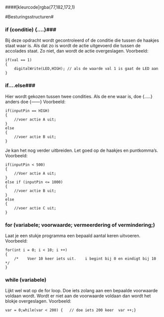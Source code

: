 ####[kleurcode]rgba(77,182,172,1)

#Besturingsstructuren#

### if (conditie) {….}###

Bij deze opdracht wordt gecontroleerd of de conditie die tussen de haakjes staat waar is. Als dat zo is wordt de actie uitgevoerd die tussen de accolades staat. Zo niet, dan wordt de actie overgeslagen.
Voorbeeld:

``` ArduinoC++
if(val == 1)
{
	digitalWrite(LED,HIGH); // als de waarde val 1 is gaat de LED aan
}
```

### if….else###

Hier wordt gekozen tussen twee condities. Als de ene waar is, doe {…..} anders doe {——}
Voorbeeld:

``` ArduinoC++
if(inputPin == HIGH)
{
	//voer actie A uit;
}
else
{
	//voer actie B uit;
}
```
Je kan het nog verder uitbreiden. Let goed op de haakjes en puntkomma’s.
Voorbeeld:

``` ArduinoC++
if(inputPin < 500)
{
	//Voer actie A uit;
}
else if (inputPin <= 1000)
{
	//voer actie B uit;
}
else
{
	//voer actie C uit;
}
```

### for (variabele; voorwaarde; vermeerdering of vermindering;)

Laat je een stukje programma een bepaald aantal keren uitvoeren.
Voorbeeld:

``` Arduino C++
for(int i = 0; i < 10; i ++)
{
	/*    Voer 10 keer iets uit.    i begint bij 0 en eindigt bij 10  */
}
```
### while (variabele)

Lijkt wel wat op de for loop. Doe iets zolang aan een bepaalde voorwaarde voldaan wordt. Wordt er niet aan de voorwaarde voldaan dan wordt het blokje overgeslagen.
Voorbeeld:
``` Arduino C++
var = 0;while(var < 200) {   // doe iets 200 keer  var ++;}
```